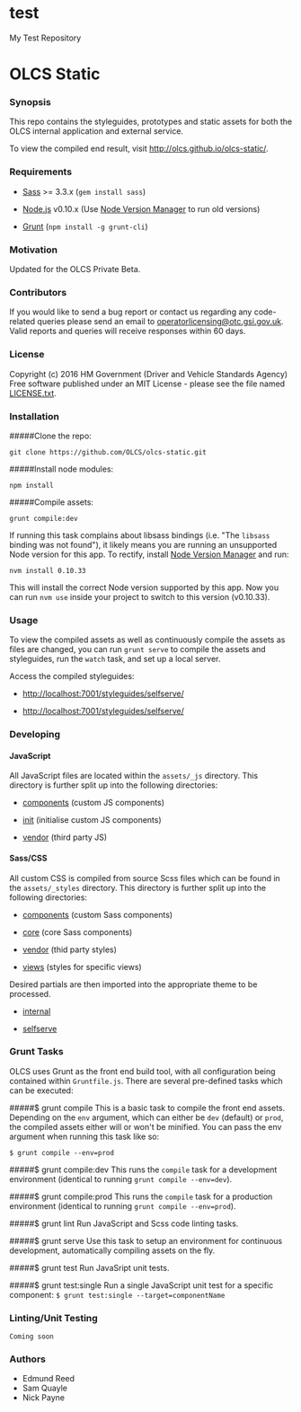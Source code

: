 # test
My Test Repository

# OLCS Static
### Synopsis 
This repo contains the styleguides, prototypes and static assets for both the OLCS internal application and external service.

To view the compiled end result, visit <http://olcs.github.io/olcs-static/>.

### Requirements
* [Sass](http://sass-lang.com/) >= 3.3.x (`gem install sass`)

* [Node.js](https://nodejs.org/en/) v0.10.x (Use [Node Version Manager](https://github.com/creationix/nvm/) to run old versions)

* [Grunt](http://gruntjs.com) (`npm install -g grunt-cli`)

### Motivation 
Updated for the OLCS Private Beta.

### Contributors 
If you would like to send a bug report or contact us regarding any code-related queries please send an email to <operatorlicensing@otc.gsi.gov.uk>. Valid reports and queries will receive responses within 60 days. 

### License 
Copyright (c) 2016 HM Government (Driver and Vehicle Standards Agency) 
Free software published under an MIT License - please see the file named [LICENSE.txt](./LICENSE.txt). 

### Installation
#####Clone the repo: 
```
git clone https://github.com/OLCS/olcs-static.git
```

#####Install node modules: 
```
npm install
```

#####Compile assets: 
```
grunt compile:dev
```

If running this task complains about libsass bindings (i.e. "The `libsass` binding was not found"), it likely means you are running an unsupported Node version for this app. To rectify, install [Node Version Manager](https://github.com/creationix/nvm/) and run:

```
nvm install 0.10.33
```

This will install the correct Node version supported by this app. Now you can run `nvm use` inside your project to switch to this version (v0.10.33).

### Usage
To view the compiled assets as well as continuously compile the assets as files are changed, you can run `grunt serve` to compile the assets and styleguides, run the `watch` task, and set up a local server.

Access the compiled styleguides:

* <http://localhost:7001/styleguides/selfserve/>

* <http://localhost:7001/styleguides/selfserve/>

### Developing
#### JavaScript

All JavaScript files are located within the `assets/_js` directory. This directory is further split up into the following directories:

* [components](./tree/develop/assets/_js/components) (custom JS components)

* [init](./tree/develop/assets/_js/init) (initialise custom JS components)

* [vendor](./tree/develop/assets/_js/vendor) (third party JS)

#### Sass/CSS
All custom CSS is compiled from source Scss files which can be found in the `assets/_styles` directory. This directory is further split up into the following directories:

* [components](./tree/develop/assets/_styles/components) (custom Sass components)

* [core](./tree/develop/assets/_styles/core) (core Sass components)

* [vendor](./tree/develop/assets/_styles/vendor) (thid party styles)

* [views](./tree/develop/assets/_styles/views) (styles for specific views)

Desired partials are then imported into the appropriate theme to be processed.

* [internal](./blob/develop/assets/_styles/themes/internal.scss)

* [selfserve](./blob/develop/assets/_styles/themes/selfserve.scss)

### Grunt Tasks
OLCS uses Grunt as the front end build tool, with all configuration being contained within `Gruntfile.js`. There are several pre-defined tasks which can be executed:

#####$ grunt compile
This is a basic task to compile the front end assets. Depending on the `env` argument, which can either be `dev` (default) or `prod`, the compiled assets either will or won't be minified. You can pass the env argument when running this task like so:

```
$ grunt compile --env=prod
```

#####$ grunt compile:dev
This runs the `compile` task for a development environment (identical to running `grunt compile --env=dev`).

#####$ grunt compile:prod
This runs the `compile` task for a production environment (identical to running `grunt compile --env=prod`).

#####$ grunt lint
Run JavaScript and Scss code linting tasks.

#####$ grunt serve
Use this task to setup an environment for continuous development, automatically compiling assets on the fly.

#####$ grunt test
Run JavaSript unit tests.

#####$ grunt test:single
Run a single JavaScript unit test for a specific component: `$ grunt test:single --target=componentName`

### Linting/Unit Testing
```
Coming soon
```

### Authors
* Edmund Reed
* Sam Quayle
* Nick Payne
